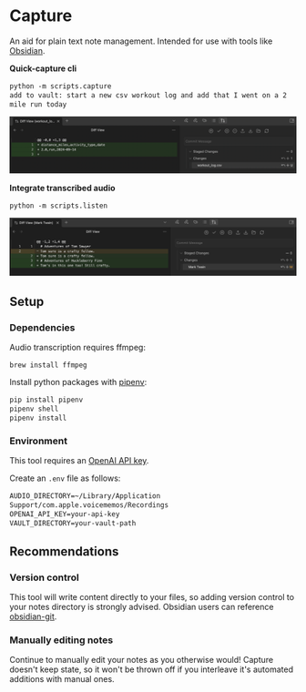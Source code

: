 # Capture
An aid for plain text note management. Intended for use with tools like [Obsidian](https://obsidian.md/).

**Quick-capture cli**
```
python -m scripts.capture
add to vault: start a new csv workout log and add that I went on a 2 mile run today
```
![Obsidian screenshot: new csv log](docs/images/obsidian_screenshot_workout_log.png)

**Integrate transcribed audio**
```
python -m scripts.listen
```
![Obsidian screenshot: updated book note](docs/images/obsidian_screenshot_updated_note.png)

## Setup
### Dependencies
Audio transcription requires ffmpeg:
```
brew install ffmpeg
```

Install python packages with [pipenv](https://pipenv.pypa.io/en/latest/):
```
pip install pipenv
pipenv shell
pipenv install
```

### Environment
This tool requires an [OpenAI API key](https://platform.openai.com/api-keys).

Create an `.env` file as follows:
```
AUDIO_DIRECTORY=~/Library/Application Support/com.apple.voicememos/Recordings
OPENAI_API_KEY=your-api-key
VAULT_DIRECTORY=your-vault-path
```


## Recommendations
### Version control
This tool will write content directly to your files, so adding version control to your notes directory is strongly advised. Obsidian users can reference [obsidian-git](https://github.com/Vinzent03/obsidian-git).

### Manually editing notes
Continue to manually edit your notes as you otherwise would! Capture doesn't keep state, so it won't be thrown off if you interleave it's automated additions with manual ones.
